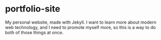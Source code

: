 # portfolio-site
My personal website, made with Jekyll.
I want to learn more about modern web technology, and I need to promote myself more, so this is a way to do both of those things at once.
